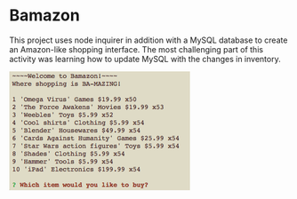 # Bamazon
This project uses node inquirer in addition with a MySQL database to create an Amazon-like shopping interface. 
The most challenging part of this activity was learning how to update MySQL with the changes in inventory.

![Bamazon](https://github.com/seancapelle/bamazon/blob/master/bamazon.png)
